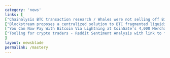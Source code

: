 ```yaml
---
category: 'news'
links: [
["Chainalysis BTC transaction research / Whales were not selling off Bitcoin in late 2017, but rather were net receivers. They were a stabilizing rather than destabilizing factor in the market.", "https://bitcoinist.com/chainalysis-finds-that-bitcoin-whales-are-not-the-sole-source-of-market-volatility/"],
["Blockstream proposes a centralized solution to BTC fragmented liquidity - sidechain where tx are validated by big trading houses lie Bitfinex, OKCoin or Rock Trading / via @forbes", "https://www.forbes.com/sites/francescoppola/2018/10/11/blockstreams-new-solution-to-bitcoins-liquidity-problem-looks-oddly-familiar/#7e176f721e51"],
["You Can Now Pay With Bitcoin Via Lightning at CoinGate’s 4,000 Merchants", "https://www.nasdaq.com/article/you-can-now-pay-with-bitcoin-via-lightning-at-coingates-4000-merchants-cm1018743"],
["Tooling for crypto traders - Reddit Sentiment Analysis with link to full code so that you can literally $DYOR. By @rados_io", "https://buff.ly/2k61wRT"]
]
layout: newsblade
permalink: /mastery
---
```

